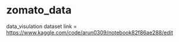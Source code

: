 # zomato_data
data_visulation
dataset link = https://www.kaggle.com/code/arun0309/notebook82f86ae288/edit
